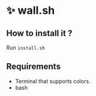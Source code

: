 # ✨ wall.sh

## How to install it ?

Run `install.sh`

## Requirements

- Terminal that supports colors.
- bash
